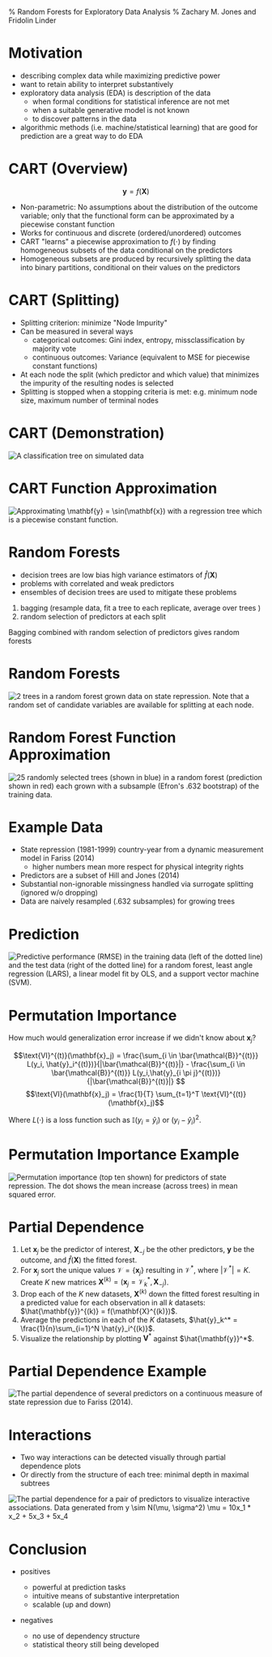 % Random Forests for Exploratory Data Analysis
% Zachary M. Jones and Fridolin Linder

# Motivation
 - describing complex data while maximizing predictive power
 - want to retain ability to interpret substantively
 - exploratory data analysis (EDA) is description of the data
    + when formal conditions for statistical inference are not met
    + when a suitable generative model is not known
	+ to discover patterns in the data
 - algorithmic methods (i.e. machine/statistical learning) that are good for prediction are a great way to do EDA

# CART (Overview)

$$\mathbf{y} = f(\mathbf{X})$$
 - Non-parametric: No assumptions about the distribution of the outcome variable; only that the functional form can be approximated by a piecewise constant function
 - Works for continuous and discrete (ordered/unordered) outcomes
 - CART "learns" a piecewise approximation to $f(\cdot)$ by finding homogeneous subsets of the data conditional on the predictors
 - Homogeneous subsets are produced by recursively splitting the data into binary partitions, conditional on their values on the predictors
 
# CART (Splitting)

- Splitting criterion: minimize "Node Impurity"
- Can be measured in several ways
    + categorical outcomes: Gini index, entropy, missclassification by majority vote
    + continuous outcomes: Variance (equivalent to MSE for piecewise constant functions)
- At each node the split (which predictor and which value) that minimizes the impurity  of the resulting nodes is selected
- Splitting is stopped when a stopping criteria is met: e.g. minimum node size, maximum number of terminal nodes

# CART (Demonstration)

![A classification tree on simulated data](figures/cart.png)

# CART Function Approximation

![Approximating $\mathbf{y} = \sin(\mathbf{x})$ with a regression tree which is a piecewise constant function.](figures/cart_approximation.png)

# Random Forests

 - decision trees are low bias high variance estimators of $\hat{f}(\mathbf{X})$
 - problems with correlated and weak predictors
 - ensembles of decision trees are used to mitigate these problems

  1. bagging (resample data, fit a tree to each replicate, average over trees )
  2. random selection of predictors at each split

Bagging combined with random selection of predictors gives random forests

# Random Forests

![2 trees in a random forest grown data on state repression. Note that a random set of candidate variables are available for splitting at each node.](figures/rf.png)

# Random Forest Function Approximation

![25 randomly selected trees (shown in blue) in a random forest (prediction shown in red) each grown with a subsample (Efron's .632 bootstrap) of the training data.](figures/forest_approximation.png)

# Example Data

 - State repression (1981-1999) country-year from a dynamic measurement model in Fariss (2014)
    + higher numbers mean more respect for physical integrity rights
 - Predictors are a subset of Hill and Jones (2014)
 - Substantial non-ignorable missingness handled via surrogate splitting (ignored w/o dropping)
 - Data are naively resampled (.632 subsamples) for growing trees

# Prediction

![Predictive performance (RMSE) in the training data (left of the dotted line) and the test data (right of the dotted line) for a random forest, least angle regression (LARS), a linear model fit by OLS, and a support vector machine (SVM).](figures/hr_pred.png)

# Permutation Importance

How much would generalization error increase if we didn't know about $\mathbf{x}_j$?

$$\text{VI}^{(t)}(\mathbf{x}_j) = \frac{\sum_{i \in \bar{\mathcal{B}}^{(t)}} L(y_i, \hat{y}_i^{(t)})}{|\bar{\mathcal{B}}^{(t)}|} -
\frac{\sum_{i \in \bar{\mathcal{B}}^{(t)}} L(y_i,\hat{y}_{i \pi j}^{(t)})}{|\bar{\mathcal{B}}^{(t)}|}
$$
$$\text{VI}(\mathbf{x}_j) = \frac{1}{T} \sum_{t=1}^T \text{VI}^{(t)}(\mathbf{x}_j)$$

Where $L(\cdot)$ is a loss function such as $\mathbb{I}(y_i = \hat{y}_i)$ or $(y_i - \hat{y}_i)^2$.

# Permutation Importance Example

![Permutation importance (top ten shown) for predictors of state repression. The dot shows the mean increase (across trees) in mean squared error.](figures/hr_imp.png)

# Partial Dependence

1. Let $\mathbf{x}_j$ be the predictor of interest, $\mathbf{X}_{-j}$ be the other predictors, $\mathbf{y}$ be the outcome, and $\hat{f}(\mathbf{X})$ the fitted forest.
 2. For $\mathbf{x}_j$ sort the unique values $\mathcal{V} = \{\mathbf{x}_j\}$ resulting in $\mathcal{V}^*$, where $|\mathcal{V}^*|=K$. Create $K$ new matrices $\mathbf{X}^{(k)} = (\mathbf{x}_j = \mathcal{V}^*_k, \mathbf{X}_{-j})$.
 3. Drop each of the $K$ new datasets, $\mathbf{X}^{(k)}$ down the fitted forest 
 resulting in a predicted value for each observation in all $k$ datasets: $\hat{\mathbf{y}}^{(k)} = f(\mathbf{X}^{(k)})$.
 4. Average the predictions in each of the $K$ datasets, $\hat{y}_k^* = \frac{1}{n}\sum_{i=1}^N \hat{y}_i^{(k)}$.
 5. Visualize the relationship by plotting $\mathbf{V}^*$ against $\hat{\mathbf{y}}^*$.

# Partial Dependence Example

![The partial dependence of several predictors on a continuous measure of state repression due to Fariss (2014).](figures/hr_pd.png)

# Interactions

- Two way interactions can be detected visually through partial dependence plots
- Or directly from the structure of each tree: minimal depth in maximal subtrees

![The partial dependence for a pair of predictors to visualize interactive associations. Data generated from $y \sim N(\mu, \sigma^2)$ $\mu = 10x_1 * x_2 + 5x_3 + 5x_4$](figures/interaction.png)

# Conclusion

 - positives
    + powerful at prediction tasks
    + intuitive means of substantive interpretation
    + scalable (up and down)

 - negatives
    + no use of dependency structure
	+ statistical theory still being developed

